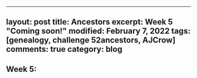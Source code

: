 ------
layout: post
title: Ancestors
excerpt: Week 5 "Coming soon!"
modified: February 7, 2022
tags: [genealogy, challenge 52ancestors, AJCrow]
comments: true
category: blog
---

## Week 5:
